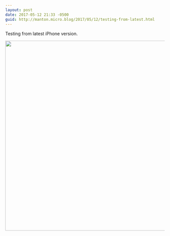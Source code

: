```yaml
---
layout: post
date: 2017-05-12 21:33 -0500
guid: http://manton.micro.blog/2017/05/12/testing-from-latest.html
---
```

Testing from latest iPhone version.

<img src="http://manton.micro.blog/uploads/2017/d56e74208f.jpg" width="600" height="600" style="height: auto" />
